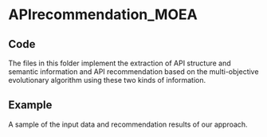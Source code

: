 # APIrecommendation_MOEA
## Code
The files in this folder implement the extraction of API structure and semantic information and API recommendation based on the multi-objective evolutionary algorithm using these two kinds of information.
## Example
A sample of the input data and recommendation results of our approach.

